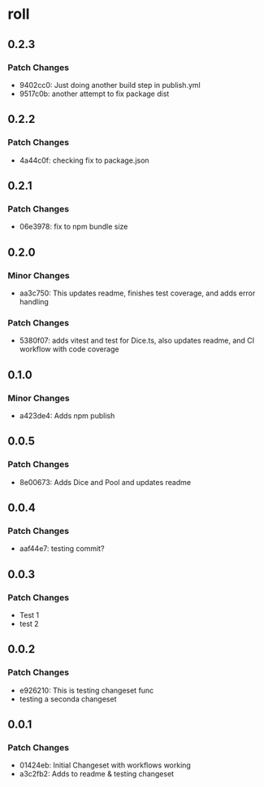 # roll

## 0.2.3

### Patch Changes

- 9402cc0: Just doing another build step in publish.yml
- 9517c0b: another attempt to fix package dist

## 0.2.2

### Patch Changes

- 4a44c0f: checking fix to package.json

## 0.2.1

### Patch Changes

- 06e3978: fix to npm bundle size

## 0.2.0

### Minor Changes

- aa3c750: This updates readme, finishes test coverage, and adds error handling

### Patch Changes

- 5380f07: adds vitest and test for Dice.ts, also updates readme, and CI workflow with code coverage

## 0.1.0

### Minor Changes

- a423de4: Adds npm publish

## 0.0.5

### Patch Changes

- 8e00673: Adds Dice and Pool and updates readme

## 0.0.4

### Patch Changes

- aaf44e7: testing commit?

## 0.0.3

### Patch Changes

- Test 1
- test 2

## 0.0.2

### Patch Changes

- e926210: This is testing changeset func
- testing a seconda changeset

## 0.0.1

### Patch Changes

- 01424eb: Initial Changeset with workflows working
- a3c2fb2: Adds to readme & testing changeset
